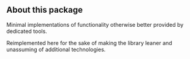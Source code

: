## About this package

Minimal implementations of functionality otherwise better provided by dedicated tools.

Reimplemented here for the sake of making the library leaner and unassuming of additional technologies.
